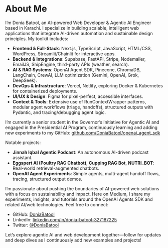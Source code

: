 # About Me

I’m Donia Batool, an AI-powered Web Developer & Agentic AI Engineer based in Karachi. I specialize in building scalable, intelligent web applications that integrate AI-driven automation and sustainable design principles. My toolkit includes:

- **Frontend & Full-Stack**: Next.js, TypeScript, JavaScript, HTML/CSS, WordPress, Streamlit/Chainlit for interactive apps.
- **Backend & Integrations**: Supabase, FastAPI, Stripe, Nodemailer, EmailJS, ShipEngine, third-party APIs (weather, search).
- **AI & RAG Systems**: OpenAI Agent SDK, Pinecone, ChromaDB, LangChain, CrewAI, LLM optimization (Gemini, OpenAI, Grok, DeepSeek).
- **DevOps & Infrastructure**: Vercel, Netlify, exploring Docker & Kubernetes for containerized deployments.
- **UI/UX & Design**: Figma for pixel-perfect, accessible interfaces.
- **Context & Tools**: Extensive use of RunContextWrapper patterns, modular agent workflows (triage, handoffs), structured outputs with Pydantic, and tracing/debugging agent logic.

I’m currently a senior student in the Governor’s Initiative for Agentic AI and engaged in the Presidential AI Program, continuously learning and adding new experiments to my GitHub:
[github.com/DoniaBatool/openai_agent_sdk](https://github.com/DoniaBatool/openai_agent_sdk)

Notable projects:
- **Jinnah Iqbal Agentic Podcast**: An autonomous AI-driven podcast assistant.
- **Eggspert AI (Poultry RAG Chatbot)**, **Cupping RAG Bot**, **NUTRI_BOT**: Real-world retrieval-augmented chatbots.
- **OpenAI Agent Experiments**: Simple agents, multi-agent handoff flows, tracing, structured output demos.

I’m passionate about pushing the boundaries of AI-powered web solutions with a focus on sustainability and impact. Here on Medium, I share my experiments, insights, and tutorials around the OpenAI Agents SDK and related AI/web technologies. Feel free to connect:
- GitHub: [DoniaBatool](https://github.com/DoniaBatool)
- LinkedIn: [linkedin.com/in/donia-batool-327187225](https://www.linkedin.com/in/donia-batool-327187225)
- Twitter: [@DoniaBatool](https://twitter.com/DoniaBatool)

Let’s explore agentic AI and web development together—follow for updates and deep dives as I continuously add new examples and projects!
